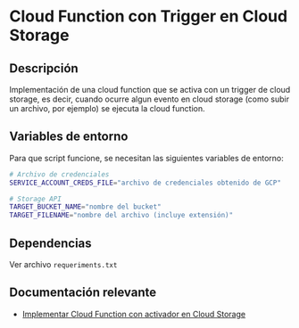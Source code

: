 # Cloud Function con Trigger en Cloud Storage
## Descripción
Implementación de una cloud function que se activa con un trigger de cloud storage, es decir, cuando ocurre algun evento en cloud storage (como subir un archivo, por ejemplo) se ejecuta la cloud function.

## Variables de entorno
Para que script funcione, se necesitan las siguientes variables de entorno:
```bash
# Archivo de credenciales
SERVICE_ACCOUNT_CREDS_FILE="archivo de credenciales obtenido de GCP"

# Storage API
TARGET_BUCKET_NAME="nombre del bucket"
TARGET_FILENAME="nombre del archivo (incluye extensión)"

```

## Dependencias
Ver archivo `requeriments.txt`

## Documentación relevante
- [Implementar Cloud Function con activador en Cloud Storage](https://cloud.google.com/functions/docs/tutorials/storage-1st-gen?hl=es-419)

